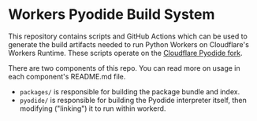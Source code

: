 # Workers Pyodide Build System

This repository contains scripts and GitHub Actions which can be used to generate the build artifacts needed to run Python Workers on Cloudflare's Workers Runtime. These scripts operate on the [Cloudflare Pyodide fork](https://github.com/cloudflare/pyodide).

There are two components of this repo. You can read more on usage in each component's README.md file.

- `packages/` is responsible for building the package bundle and index.
- `pyodide/` is responsible for building the Pyodide interpreter itself, then modifying ("linking") it to run within workerd.
